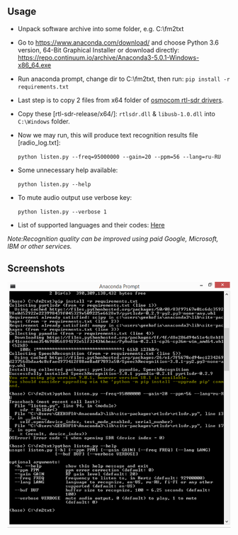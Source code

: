 ## Usage

- Unpack software archive into some folder, e.g. C:\fm2txt

- Go to https://www.anaconda.com/download/ and choose Python 3.6 version, 64-Bit Graphical Installer
	or download directly: https://repo.continuum.io/archive/Anaconda3-5.0.1-Windows-x86_64.exe

- Run anaconda prompt, change dir to C:\fm2txt, then run: `pip install -r requirements.txt`

- Last step is to copy 2 files from x64 folder of [osmocom rtl-sdr drivers](https://osmocom.org/attachments/download/2242/RelWithDebInfo.zip).

- Copy these [rtl-sdr-release/x64/]: `rtlsdr.dll` & `libusb-1.0.dll` into `C:\Windows` folder.

- Now we may run, this will produce text recognition results file [radio_log.txt]:

	`python listen.py --freq=95000000 --gain=20 --ppm=56 --lang=ru-RU`

- Some unnecessary help available:

	`python listen.py --help`

- To mute audio output use verbose key:
	
	`python listen.py --verbose 1`

- List of supported languages and their codes: [Here](https://cloud.google.com/speech/docs/languages)

_Note:Recognition quality can be improved using paid Google, Microsoft, IBM or other services._

## Screenshots
![Screenshots](./Screenshots/ss-01.png)